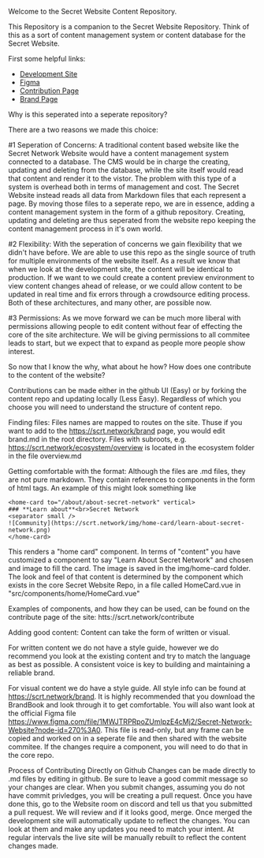 Welcome to the Secret Website Content Repository.

This Repository is a companion to the Secret Website Repository. Think of this as a sort of content management system or content database for the Secret Website.

First some helpful links:
- [Development Site](https://secret-website-development.onrender.com/)
- [Figma](https://www.figma.com/file/1MWJTRPRpoZUmIpzE4cMj2/Secret-Network-Website?node-id=270%3A0)
- [Contribution Page](https://scrt.network/contribute)
- [Brand Page](https://scrt.network/brand)

Why is this seperated into a seperate repository?

There are a two reasons we made this choice:

#1 Seperation of Concerns: A traditional content based website like the Secret Network Website would have a content management system connected to a database. The CMS would be in charge the creating, updating and deleting from the database, while the site itself would read that content and render it to the vistor. The problem with this type of a system is overhead both in terms of management and cost. The Secret Website instead reads all data from Markdown files that each represent a page. By moving those files to a seperate repo, we are in essence, adding a content management system in the form of a github repository. Creating, updating and deleting are thus seperated from the website repo keeping the content management process in it's own world.

#2 Flexibility: With the seperation of concerns we gain flexibility that we didn't have before. We are able to use this repo as the single source of truth for multiple environments of the website itself. As a result we know that when we look at the development site, the content will be identical to production. If we want to we could create a content preview environment to view content changes ahead of release, or we could allow content to be updated in real time and fix errors through a crowdsource editing process. Both of these architectures, and many other, are possible now.

#3 Permissions: As we move forward we can be much more liberal with permissions allowing people to edit content without fear of effecting the core of the site architecture. We will be giving permissions to all commitee leads to start, but we expect that to expand as people more people show interest.

So now that I know the why, what about he how? How does one contribute to the content of the website?

Contributions can be made either in the github UI (Easy) or by forking the content repo and updating locally (Less Easy). Regardless of which you choose you will need to understand the structure of content repo.

Finding files:
Files names are mapped to routes on the site. Thuse if you want to add to the https://scrt.network/brand page, you would edit brand.md in the root directory. Files with subroots, e.g. https://scrt.network/ecosystem/overview is located in the ecosystem folder in the file overview.md

Getting comfortable with the format:
Although the files are .md files, they are not pure markdown. They contain references to components in the form of html tags. An example of this might look something like
```
<home-card to="/about/about-secret-network" vertical>
### **Learn about**<br>Secret Network
<separator small />
![Community](https://scrt.network/img/home-card/learn-about-secret-network.png)
</home-card>
```
This renders a "home card" component. In terms of "content" you have customized a component to say "Learn About Secret Network" and chosen and image to fill the card. The image is saved in the img/home-card folder. The look and feel of that content is determined by the component which exists in the core Secret Website Repo, in a file called HomeCard.vue in "src/components/home/HomeCard.vue"

Examples of components, and how they can be used, can be found on the contribute page of the site: htts://scrt.network/contribute

Adding good content:
Content can take the form of written or visual.

For written content we do not have a style guide, however we do recommend you look at the existing content and try to match the language as best as possible. A consistent voice is key to building and maintaining a reliable brand.

For visual content we do have a style guide. All style info can be found at https://scrt.network/brand. It is highly recommended that you download the BrandBook and look through it to get comfortable. You will also want look at the official Figma file https://www.figma.com/file/1MWJTRPRpoZUmIpzE4cMj2/Secret-Network-Website?node-id=270%3A0. This file is read-only, but any frame can be copied and worked on in a seperate file and then shared with the website commitee. If the changes require a component, you will need to do that in the core repo.

Process of Contributing
Directly on Github
Changes can be made directly to .md files by editing in github. Be sure to leave a good commit message so your changes are clear. When you submit changes, assuming you do not have commit privledges, you will be creating a pull request. Once you have done this, go to the Website room on discord and tell us that you submitted a pull request. We will review and if it looks good, merge. Once merged the development site will automatically update to reflect the changes. You can look at them and make any updates you need to match your intent. At regular intervals the live site will be manually rebuilt to reflect the content changes made.
